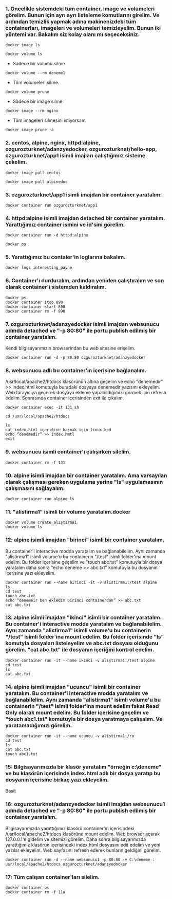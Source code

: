 ### 1. Öncelikle sistemdeki tüm container, image ve volumeleri görelim. Bunun için ayrı ayrı listeleme komutlarını girelim. Ve ardından temizlik yapmak adına makinenizdeki tüm containerları, imageleri ve volumeleri temizleyelim. Bunun iki yöntemi var. Bakalım siz kolay olanı mı seçeceksiniz.

```
docker image ls
```
```
docker volume ls
```

* Sadece bir volumü silme
```
docker volume --rm deneme1 
```

* Tüm volumeleri silme.
```
docker volume prune
```

* Sadece bir image silme
```
docker image --rm nginx
```

* Tüm imageleri silmesini istiyorsam
```
docker image prune -a
```

### 2. centos, alpine, nginx, httpd:alpine, ozgurozturknet/adanzyedocker, ozgurozturknet/hello-app, ozgurozturknet/app1 isimli imajları çalıştığımız sisteme çekelim.

```
docker image pull centos 
```

```
docker image pull alpinedoc
```

### 3. ozgurozturknet/app1 isimli imajdan bir container yaratalım.

```
docker container run ozgurozturknet/app1
```

### 4. httpd:alpine isimli imajdan detached bir container yaratalım. Yarattığımız container ismini ve id'sini görelim.

```
docker container run -d httpd:alpine
```
```
docker ps
```

### 5. Yarattığımız bu contaier'in loglarına bakalım.

```
docker logs interesting_payne
```
### 6. Container'ı durduralım, ardından yeniden çalıştıralım ve son olarak container'i sistemden kaldıralım.

```
docker ps
docker container stop 890
docker container start 890
docker container rm -f 890
```

### 7. ozgurozturknet/adanzyedocker isimli imajdan websunucu adında detached ve "-p 80:80" ile portu publish edilmiş bir container yaratalım. 
Kendi bilgisayarımızın browserindan bu web sitesine erişelim.

```
docker container run -d -p 80:80 ozgurozturknet/adanzyedocker
```

### 8. websunucu adlı bu container'ın içerisine bağlanalım. 
/usr/local/apache2/htdocs klasörünün altına geçelim ve echo "denemedir" >> index.html komutuyla buradaki dosyaya denemedir yazısını ekleyelim. 
Web tarayıcıya geçerek dosyaya ekleme yapabildiğimizi görmek için refresh edelim. Sonrasında container içerisinden exit ile çıkalım.
```
docker container exec -it 131 sh
```
```
cd /usr/local/apache2/htdocs
```
```
ls
cat index.html içeriğine bakmak için linux kod
echo “denemedir” >> index.hmtl
exit
```

### 9. websunucu isimli container'ı çalışırken silelim.
```
docker container rm -f 131
```

### 10. alpine isimli imajdan bir container yaratalım. Ama varsayılan olarak çalışması gereken uygulama yerine "ls" uygulamasının çalışmasını sağlayalım.

```
docker container run alpine ls
```

### 11. "alistirma1" isimli bir volume yaratalım.docker

```
docker volume create alıştırma1
docker volume ls
```

### 12: alpine isimli imajdan "birinci" isimli bir container yaratalım. 
Bu container'i interactive modda yaratalım ve bağlanabilelim. 
Aynı zamanda "alistirma1" isimli volume'u bu containerin "/test" isimli folder'ina mount edelim. 
Bu folder içerisine geçelim ve "touch abc.txt" komutuyla bir dosya yaratalım daha sonra "echo deneme >> abc.txt" komutuyla bu dosyanın içerisine yazı ekleyelim.

```
docker container run --name birinci -it -v alistirma1:/test alpine
ls
cd test
touch abc.txt 
echo “denemeir ben ekledim birinci containerdan” >> abc.txt
cat abc.txt
```

### 13. alpine isimli imajdan "ikinci" isimli bir container yaratalım. Bu container'i interactive modda yaratalım ve bağlanabilelim. Aynı zamanda "alistirma1" isimli volume'u bu containerin "/test" isimli folder'ina mount edelim. Bu folder içerisinde "Is" komutyla dosyaları listeleyelim ve abc.txt dosyası olduğunu görelim. "cat abc.txt" ile dosyanın içeriğini kontrol edelim.

```
docker container run -it --name ikinci -v alıştırma1:/test alpine 
cd test
ls
cat abc.txt
```

### 14. alpine isimli imajdan "ucuncu" isimli bir container yaratalım. Bu container'i interactive modda yaratalım ve bağlanabilelim. Aynı zamanda "alistirma1" isimli volume'u bu containerin "/test" isimli folder'ina mount edelim fakat Read Only olarak mount edelim. Bu folder içerisine geçelim ve "touch abc1.txt" komutuyla bir dosya yaratmaya çalışalım. Ve yaratamadığımızı görelim.
```
docker container run -it --name ucuncu -v alistirma1:/ro
cd test
ls
cat abc.txt
touch abc1.txt
```

### 15: Bilgisayarımızda bir klasör yaratalım "örneğin c:\deneme" ve bu klasörün içerisinde index.html adlı bir dosya yaratıp bu dosyanın içerisine birkaç yazı ekleyelim.
Basit

### 16: ozgurozturknet/adanzyedocker isimli imajdan websunucu1 adında detached ve "-p 80:80" ile portu publish edilmiş bir container yaratalım. 
Bilgisayarımızda yarattığımız klasörü container'ın içerisindeki /usr/local/apache2/htdocs klasörüne mount edelim. 
Web browser açarak 127.0.0.1'e gidelim ve sitemizi görelim. 
Daha sonra bilgisayarımızda yarattığımız klasörün içerisindeki index.html dosyasını edit edelim ve yeni yazılar ekleyelim. Web sayfasını refresh ederek bunların geldiğini görelim.

```
docker container run -d --name websunucu1 -p 80:80 -v C:\deneme : usr/local/apache2/htdocs ozgurozturknet/adanzyedocker
```

### 17: Tüm çalışan container'ları silelim.

```
docker container ps
docker container rm -f 11a
```
